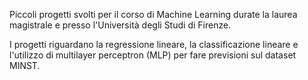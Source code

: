 Piccoli progetti svolti per il corso di Machine Learning durate la laurea magistrale e presso l'Università degli Studi di Firenze.

I progetti riguardano la regressione lineare, la classificazione lineare e l'utilizzo di multilayer perceptron (MLP) per fare previsioni sul dataset MINST.
